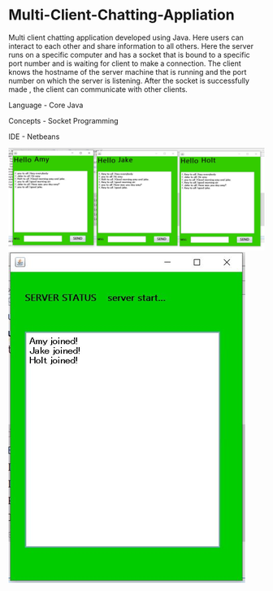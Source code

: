 # Multi-Client-Chatting-Appliation
Multi client chatting application developed using Java. Here users can interact to each other and share information to all others.
Here the server runs on a specific computer and has a socket that is bound to a specific port number and is waiting for client to make a connection. The client knows the hostname of the server machine that is running and the port number on which the server is listening.
After the socket is successfully made , the client can communicate with other clients.

Language - Core Java

Concepts - Socket Programming

IDE - Netbeans

![](chat.JPG)
![](server.JPG)
